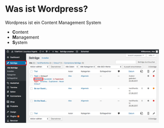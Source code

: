 # Was ist Wordpress?

Wordpress ist ein Content Management System

- **C**ontent
- **M**anagement
- **S**ystem

![test-image][test-image]

[test-image]: images/test.jpg "test-image"
